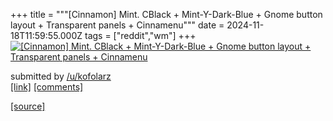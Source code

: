 +++
title = """[Cinnamon] Mint. CBlack + Mint-Y-Dark-Blue + Gnome button layout + Transparent panels + Cinnamenu"""
date = 2024-11-18T11:59:55.000Z
tags = ["reddit","wm"]
+++
[![[Cinnamon] Mint. CBlack + Mint-Y-Dark-Blue + Gnome button layout + Transparent panels + Cinnamenu](https://b.thumbs.redditmedia.com/Pl4ehFGXeh2OmtnLOsRnW-PfquPvv4s_FUj0SoDFxAE.jpg "[Cinnamon] Mint. CBlack + Mint-Y-Dark-Blue + Gnome button layout + Transparent panels + Cinnamenu")](https://www.reddit.com/r/unixporn/comments/1gu33nh/cinnamon_mint_cblack_mintydarkblue_gnome_button/)

submitted by [/u/kofolarz](https://www.reddit.com/user/kofolarz)  
[\[link\]](https://www.reddit.com/gallery/1gu33nh) [\[comments\]](https://www.reddit.com/r/unixporn/comments/1gu33nh/cinnamon_mint_cblack_mintydarkblue_gnome_button/)

[[source]](https://www.reddit.com/r/unixporn/comments/1gu33nh/cinnamon_mint_cblack_mintydarkblue_gnome_button/)
